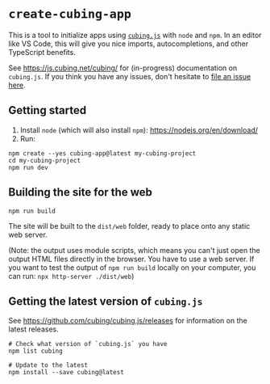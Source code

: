 # `create-cubing-app`

This is a tool to initialize apps using [`cubing.js`](https://github.com/cubing/cubing.js) with `node` and `npm`. In an editor like VS Code, this will give you nice imports, autocompletions, and other TypeScript benefits.

See <https://js.cubing.net/cubing/> for (in-progress) documentation on `cubing.js`. If you think you have any issues, don't hesitate to [file an issue here](https://github.com/cubing/cubing.js/issues/new/choose).

## Getting started

1. Install `node` (which will also install `npm`): <https://nodejs.org/en/download/>
2. Run:

```shell
npm create --yes cubing-app@latest my-cubing-project
cd my-cubing-project
npm run dev
```

## Building the site for the web

```shell
npm run build
```

The site will be built to the `dist/web` folder, ready to place onto any static web server.

(Note: the output uses module scripts, which means you can't just open the output HTML files directly in the browser. You have to use a web server. If you want to test the output of `npm run build` locally on your computer, you can run: `npx http-server ./dist/web`)

## Getting the latest version of `cubing.js`

See <https://github.com/cubing/cubing.js/releases> for information on the latest releases.

```shell
# Check what version of `cubing.js` you have
npm list cubing

# Update to the latest
npm install --save cubing@latest
```

